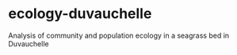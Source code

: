 # ecology-duvauchelle
Analysis of community and population ecology in a seagrass bed in Duvauchelle
